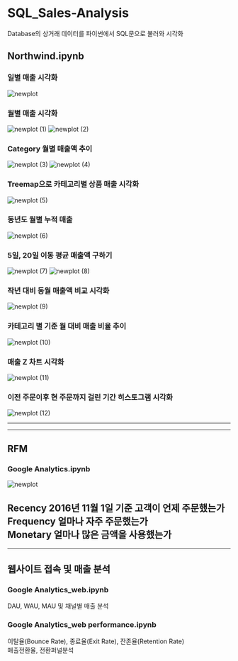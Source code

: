 # SQL_Sales-Analysis
Database의 상거래 데이터를 파이썬에서 SQL문으로 불러와 시각화
## Northwind.ipynb
### 일별 매출 시각화
![newplot](https://user-images.githubusercontent.com/24906028/179972430-4188f99e-dc31-4cf7-89be-5599c13fb2eb.png)
### 월별 매출 시각화
![newplot (1)](https://user-images.githubusercontent.com/24906028/179972455-04f9b739-4eb5-4033-8d01-fe647ffc3f3b.png)
![newplot (2)](https://user-images.githubusercontent.com/24906028/179972507-289cb50d-0e93-46fc-b403-d4a7f5ced446.png)
### Category 월별 매출액 추이
![newplot (3)](https://user-images.githubusercontent.com/24906028/179972545-65f12a33-e9ae-4e96-9d85-86a36f479be7.png)
![newplot (4)](https://user-images.githubusercontent.com/24906028/179972616-e8eaf523-b711-4e0c-b770-1b20be1bf53a.png)
### Treemap으로 카테고리별 상품 매출 시각화
![newplot (5)](https://user-images.githubusercontent.com/24906028/179972657-2d5e2ad7-e16d-419a-95cb-6b858dccf384.png)
### 동년도 월별 누적 매출
![newplot (6)](https://user-images.githubusercontent.com/24906028/179972708-a69b730b-b7bf-4d86-905c-efa6a8d2d5ec.png)
### 5일, 20일 이동 평균 매출액 구하기
![newplot (7)](https://user-images.githubusercontent.com/24906028/179972834-c3d0293d-8597-465a-add3-ee1a28499a47.png)
![newplot (8)](https://user-images.githubusercontent.com/24906028/179972997-bf0a577c-0c4e-46b4-a4e8-f60c0f98da6e.png)
### 작년 대비 동월 매출액 비교 시각화
![newplot (9)](https://user-images.githubusercontent.com/24906028/179973052-87cbe441-2911-46ec-8baa-446212e782e0.png)
### 카테고리 별 기준 월 대비 매출 비율 추이
![newplot (10)](https://user-images.githubusercontent.com/24906028/179973570-8043d092-4d7b-4b2d-8211-800d70478dcb.png)
### 매출 Z 차트 시각화
![newplot (11)](https://user-images.githubusercontent.com/24906028/179973653-58b6e064-87ae-4ea6-a9ab-1588a8a7375a.png)
### 이전 주문이후 현 주문까지 걸린 기간 히스토그램 시각화
![newplot (12)](https://user-images.githubusercontent.com/24906028/179973663-02722863-86d5-4d59-9bc0-963c675d63f4.png)

-----
-----
## RFM
### Google Analytics.ipynb
![newplot](https://user-images.githubusercontent.com/24906028/179987332-d41cf1f9-5c4f-41b5-9c58-aa3d76b05df3.png)  

Recency 2016년 11월 1일 기준 고객이 언제 주문했는가  
Frequency 얼마나 자주 주문했는가  
Monetary 얼마나 많은 금액을 사용했는가  
-----
-----
## 웹사이트 접속 및 매출 분석
### Google Analytics_web.ipynb
DAU, WAU, MAU 및 채널별 매출 분석  
### Google Analytics_web performance.ipynb
이탈율(Bounce Rate), 종료율(Exit Rate), 잔존율(Retention Rate)  
매출전환율, 전환퍼널분석


